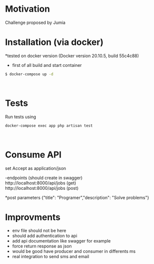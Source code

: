 
# Motivation   
Challenge proposed by Jumia
<br/>

# Installation (via docker)

*tested on docker version (Docker version 20.10.5, build 55c4c88)

- first of all build and start container   
```sh
$ docker-compose up -d
```
<br/>

# Tests
Run tests using
```sh
docker-compose exec app php artisan test
```
<br/>

# Consume API
set Accept as application/json

-endpoints (should create in swagger)   
http://localhost:8000/api/jobs (get)   
http://localhost:8000/api/jobs (post)

*post parameters
{"title": "Programer","description": "Solve problems"}

# Improvments

* env file should not be here
* should add authentication to api
* add api documentation like swagger for example
* force return response as json
* would be good have producer and consumer in differents ms
* real integration to send sms and email 